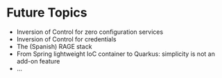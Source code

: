# Future Topics

* Inversion of Control for zero configuration services
* Inversion of Control for credentials
* The (Spanish) RAGE stack
* From Spring lightweight IoC container to Quarkus: simplicity is not an add-on feature
* ...
